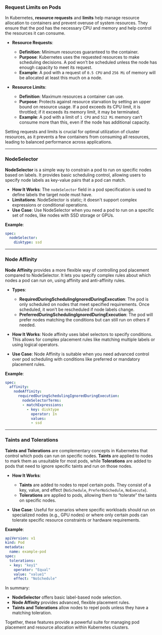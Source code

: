 ### Request Limits on Pods
In Kubernetes, **resource requests** and **limits** help manage resource allocation to containers and prevent overuse of system resources. They ensure that the pod has the necessary CPU and memory and help control the resources it can consume.

- **Resource Requests**:
  - **Definition**: Minimum resources guaranteed to the container.
  - **Purpose**: Kubernetes uses the requested resources to make scheduling decisions. A pod won’t be scheduled unless the node has enough capacity to meet its request.
  - **Example**: A pod with a request of `0.5 CPU` and `256 Mi` of memory will be allocated at least this much on a node.

- **Resource Limits**:
  - **Definition**: Maximum resources a container can use.
  - **Purpose**: Protects against resource starvation by setting an upper bound on resource usage. If a pod exceeds its CPU limit, it is throttled; if it exceeds its memory limit, it may be terminated.
  - **Example**: A pod with a limit of `1 CPU` and `512 Mi` memory can’t consume more than this, even if the node has additional capacity.

Setting requests and limits is crucial for optimal utilization of cluster resources, as it prevents a few containers from consuming all resources, leading to balanced performance across applications.

---

### NodeSelector
**NodeSelector** is a simple way to constrain a pod to run on specific nodes based on labels. It provides basic scheduling control, allowing users to specify node labels as key-value pairs that a pod can match.

- **How It Works**: The `nodeSelector` field in a pod specification is used to define labels the target node must have. 
- **Limitations**: NodeSelector is static; it doesn't support complex expressions or conditional operations.
- **Use Case**: Use NodeSelector when you need a pod to run on a specific set of nodes, like nodes with SSD storage or GPUs.

**Example**:
```yaml
spec:
  nodeSelector:
    disktype: ssd
```

---

### Node Affinity
**Node Affinity** provides a more flexible way of controlling pod placement compared to NodeSelector. It lets you specify complex rules about which nodes a pod can run on, using affinity and anti-affinity rules.

- **Types**:
  - **RequiredDuringSchedulingIgnoredDuringExecution**: The pod is only scheduled on nodes that meet specified requirements. Once scheduled, it won't be rescheduled if node labels change.
  - **PreferredDuringSchedulingIgnoredDuringExecution**: The pod will prefer nodes matching the conditions but can still run on others if needed.

- **How It Works**: Node affinity uses label selectors to specify conditions. This allows for complex placement rules like matching multiple labels or using logical operators.
- **Use Case**: Node Affinity is suitable when you need advanced control over pod scheduling with conditions like preferred or mandatory placement rules.

**Example**:
```yaml
spec:
  affinity:
    nodeAffinity:
      requiredDuringSchedulingIgnoredDuringExecution:
        nodeSelectorTerms:
        - matchExpressions:
          - key: disktype
            operator: In
            values:
            - ssd
```

---

### Taints and Tolerations
**Taints and Tolerations** are complementary concepts in Kubernetes that control which pods can run on specific nodes. **Taints** are applied to nodes to mark them as unsuitable for most pods, while **Tolerations** are added to pods that need to ignore specific taints and run on those nodes.

- **How It Works**:
  - **Taints** are added to nodes to repel certain pods. They consist of a key, value, and effect (`NoSchedule`, `PreferNoSchedule`, `NoExecute`).
  - **Tolerations** are applied to pods, allowing them to “tolerate” the taints on specific nodes.
  
- **Use Case**: Useful for scenarios where specific workloads should run on specialized nodes (e.g., GPU nodes) or where only certain pods can tolerate specific resource constraints or hardware requirements.

**Example**:
```yaml
apiVersion: v1
kind: Pod
metadata:
  name: example-pod
spec:
  tolerations:
  - key: "key1"
    operator: "Equal"
    value: "value1"
    effect: "NoSchedule"
```

In summary:
- **NodeSelector** offers basic label-based node selection.
- **Node Affinity** provides advanced, flexible placement rules.
- **Taints and Tolerations** allow nodes to repel pods unless they have a matching toleration. 

Together, these features provide a powerful suite for managing pod placement and resource allocation within Kubernetes clusters.